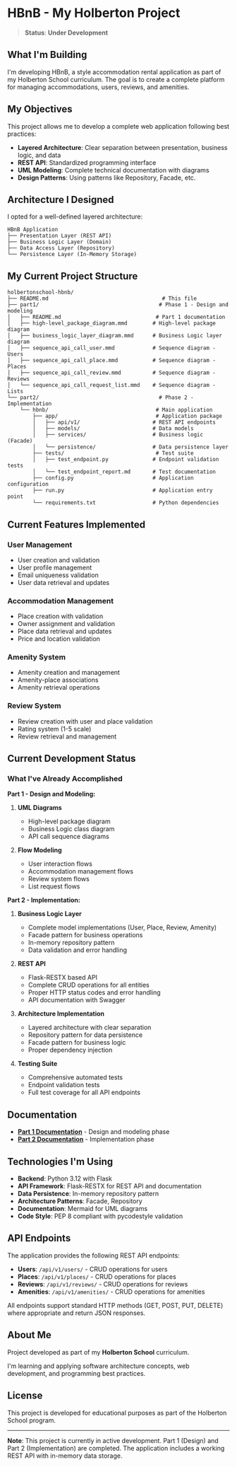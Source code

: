 # HBnB - My Holberton Project

> **Status**: **Under Development**

## What I'm Building

I'm developing HBnB, a style accommodation rental application as part of my Holberton School curriculum. The goal is to create a complete platform for managing accommodations, users, reviews, and amenities.

## My Objectives

This project allows me to develop a complete web application following best practices:

- **Layered Architecture**: Clear separation between presentation, business logic, and data
- **REST API**: Standardized programming interface
- **UML Modeling**: Complete technical documentation with diagrams
- **Design Patterns**: Using patterns like Repository, Facade, etc.

## Architecture I Designed

I opted for a well-defined layered architecture:

```
HBnB Application
├── Presentation Layer (REST API)
├── Business Logic Layer (Domain)
├── Data Access Layer (Repository)
└── Persistence Layer (In-Memory Storage)
```

## My Current Project Structure

```
holbertonschool-hbnb/
├── README.md                                    # This file
├── part1/                                      # Phase 1 - Design and modeling
│   ├── README.md                              # Part 1 documentation
│   ├── high-level_package_diagram.mmd        # High-level package diagram
│   ├── business_logic_layer_diagram.mmd      # Business Logic layer diagram
│   ├── sequence_api_call_user.mmd            # Sequence diagram - Users
│   ├── sequence_api_call_place.mmd           # Sequence diagram - Places
│   ├── sequence_api_call_review.mmd          # Sequence diagram - Reviews
│   └── sequence_api_call_request_list.mmd    # Sequence diagram - Lists
└── part2/                                      # Phase 2 - Implementation
    └── hbnb/                                  # Main application
        ├── app/                               # Application package
        │   ├── api/v1/                       # REST API endpoints
        │   ├── models/                       # Data models
        │   ├── services/                     # Business logic (Facade)
        │   └── persistence/                  # Data persistence layer
        ├── tests/                             # Test suite
        │   ├── test_endpoint.py              # Endpoint validation tests
        │   └── test_endpoint_report.md       # Test documentation
        ├── config.py                         # Application configuration
        ├── run.py                            # Application entry point
        └── requirements.txt                  # Python dependencies
```

## Current Features Implemented

### User Management
- User creation and validation
- User profile management
- Email uniqueness validation
- User data retrieval and updates

### Accommodation Management
- Place creation with validation
- Owner assignment and validation
- Place data retrieval and updates
- Price and location validation

### Amenity System
- Amenity creation and management
- Amenity-place associations
- Amenity retrieval operations

### Review System
- Review creation with user and place validation
- Rating system (1-5 scale)
- Review retrieval and management

## Current Development Status

### What I've Already Accomplished

**Part 1 - Design and Modeling:**
1. **UML Diagrams**
   - High-level package diagram
   - Business Logic class diagram
   - API call sequence diagrams

2. **Flow Modeling**
   - User interaction flows
   - Accommodation management flows
   - Review system flows
   - List request flows

**Part 2 - Implementation:**
1. **Business Logic Layer**
   - Complete model implementations (User, Place, Review, Amenity)
   - Facade pattern for business operations
   - In-memory repository pattern
   - Data validation and error handling

2. **REST API**
   - Flask-RESTX based API
   - Complete CRUD operations for all entities
   - Proper HTTP status codes and error handling
   - API documentation with Swagger

3. **Architecture Implementation**
   - Layered architecture with clear separation
   - Repository pattern for data persistence
   - Facade pattern for business logic
   - Proper dependency injection

4. **Testing Suite**
   - Comprehensive automated tests
   - Endpoint validation tests
   - Full test coverage for all API endpoints

## Documentation

- **[Part 1 Documentation](./part1/README.md)** - Design and modeling phase
- **[Part 2 Documentation](./part2/hbnb/README.md)** - Implementation phase

## Technologies I'm Using

- **Backend**: Python 3.12 with Flask
- **API Framework**: Flask-RESTX for REST API and documentation
- **Data Persistence**: In-memory repository pattern
- **Architecture Patterns**: Facade, Repository
- **Documentation**: Mermaid for UML diagrams
- **Code Style**: PEP 8 compliant with pycodestyle validation

## API Endpoints

The application provides the following REST API endpoints:

- **Users**: `/api/v1/users/` - CRUD operations for users
- **Places**: `/api/v1/places/` - CRUD operations for places
- **Reviews**: `/api/v1/reviews/` - CRUD operations for reviews
- **Amenities**: `/api/v1/amenities/` - CRUD operations for amenities

All endpoints support standard HTTP methods (GET, POST, PUT, DELETE) where appropriate and return JSON responses.

## About Me

Project developed as part of my **Holberton School** curriculum.

I'm learning and applying software architecture concepts, web development, and programming best practices.

## License

This project is developed for educational purposes as part of the Holberton School program.

---

**Note**: This project is currently in active development. Part 1 (Design) and Part 2 (Implementation) are completed. The application includes a working REST API with in-memory data storage.
